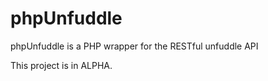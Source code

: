phpUnfuddle
===========

phpUnfuddle is a PHP wrapper for the RESTful unfuddle API

This project is in ALPHA.
